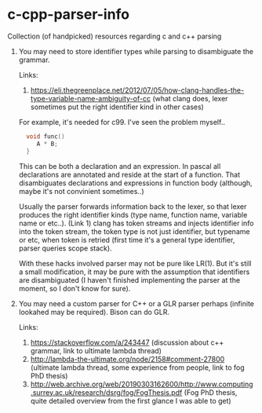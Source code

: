 # c-cpp-parser-info

Collection (of handpicked) resources regarding c and c++ parsing

1. You may need to store identifier types while parsing to disambiguate the grammar.

    Links:
    1. https://eli.thegreenplace.net/2012/07/05/how-clang-handles-the-type-variable-name-ambiguity-of-cc (what clang does, lexer sometimes put the right identifier kind in other cases)

    For example, it's needed for c99. I've seen the problem myself..
    ```c
      void func()
         A * B;
      }
    ```
    This can be both a declaration and an expression. In pascal all declarations are annotated and reside at the start of a function. That disambiguates declarations and expressions in function body (although, maybe it's not convinient sometimes..)

    Usually the parser forwards information back to the lexer, so that lexer produces the right identifier kinds (type name, function name, variable name or etc..). (Link 1) clang has token streams and injects identifier info into the token stream, the token type is not just identifier, but typename or etc, when token is retried (first time it's a general type identifier, parser queries scope stack).

    With these hacks involved parser may not be pure like LR(1). But it's still a small modification, it may be pure with the assumption that identifiers are disambiguated (I haven't finished implementing the parser at the moment, so I don't know for sure).

1. You may need a custom parser for C++ or a GLR parser perhaps (infinite lookahed may be required). Bison can do GLR.

    Links:
    1. https://stackoverflow.com/a/243447 (discussion about c++ grammar, link to ultimate lambda thread)
    1. http://lambda-the-ultimate.org/node/2158#comment-27800 (ultimate lambda thread, some experience from people, link to fog PhD thesis)
    1. http://web.archive.org/web/20190303162600/http://www.computing.surrey.ac.uk/research/dsrg/fog/FogThesis.pdf (Fog PhD thesis, quite detailed overview from the first glance I was able to get)
